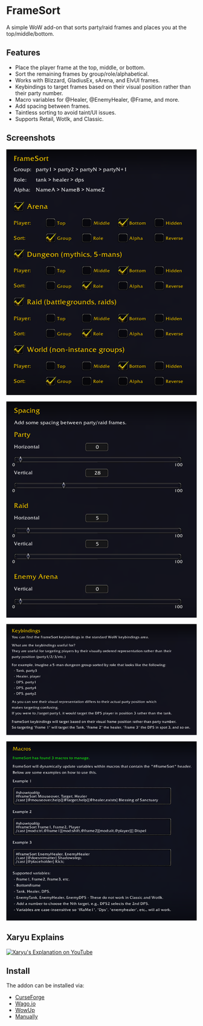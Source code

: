 # FrameSort #

A simple WoW add-on that sorts party/raid frames and places you at the top/middle/bottom.

## Features ##

* Place the player frame at the top, middle, or bottom.
* Sort the remaining frames by group/role/alphabetical.
* Works with Blizzard, GladiusEx, sArena, and ElvUI frames.
* Keybindings to target frames based on their visual position rather than their party number.
* Macro variables for @Healer, @EnemyHealer, @Frame, and more.
* Add spacing between frames.
* Taintless sorting to avoid taint/UI issues.
* Supports Retail, Wotlk, and Classic.

## Screenshots ##

![Options](https://github.com/Verubato/framesort/raw/main/assets/options.png)

![Spacing](https://github.com/Verubato/framesort/raw/main/assets/spacing.png)

![Keybindings](https://github.com/Verubato/framesort/raw/main/assets/keybindings.png)

![Macros](https://github.com/Verubato/framesort/raw/main/assets/macros.png)

## Xaryu Explains ##

[![Xaryu's Explanation on YouTube](https://markdown-videos.deta.dev/youtube/2PiKjvT30cM)](https://www.youtube.com/watch?v=2PiKjvT30cM&t=212s)

## Install ##

The addon can be installed via:

* [CurseForge](https://www.curseforge.com/wow/addons/framesort)
* [Wago.io](https://addons.wago.io/addons/framesort)
* [WowUp](https://wowup.io/)
* [Manually](https://github.com/Verubato/framesort/releases/latest)
